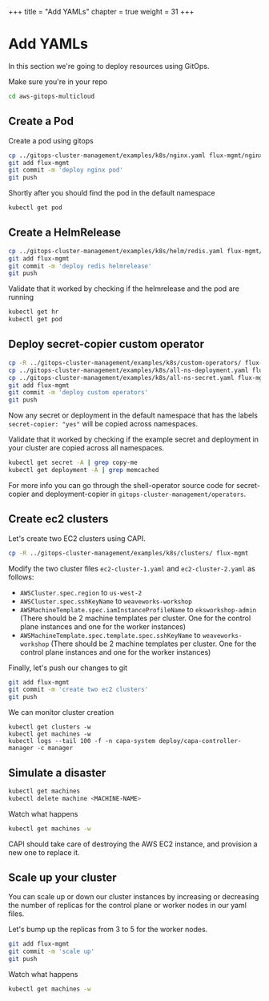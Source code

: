 +++
title = "Add YAMLs"
chapter = true
weight = 31
+++

# Add YAMLs

In this section we're going to deploy resources using GitOps.

Make sure you're in your repo

```sh
cd aws-gitops-multicloud
```

## Create a Pod

Create a pod using gitops

```sh
cp ../gitops-cluster-management/examples/k8s/nginx.yaml flux-mgmt/nginx.yaml
git add flux-mgmt
git commit -m 'deploy nginx pod'
git push
```

Shortly after you should find the pod in the default namespace

```sh
kubectl get pod
```

## Create a HelmRelease

```sh
cp ../gitops-cluster-management/examples/k8s/helm/redis.yaml flux-mgmt/redis.yaml
git add flux-mgmt
git commit -m 'deploy redis helmrelease'
git push
```

Validate that it worked by checking if the helmrelease and the pod are running

```sh
kubectl get hr
kubectl get pod
```

## Deploy secret-copier custom operator

```sh
cp -R ../gitops-cluster-management/examples/k8s/custom-operators/ flux-mgmt
cp ../gitops-cluster-management/examples/k8s/all-ns-deployment.yaml flux-mgmt
cp ../gitops-cluster-management/examples/k8s/all-ns-secret.yaml flux-mgmt
git add flux-mgmt
git commit -m 'deploy custom operators'
git push
```

Now any secret or deployment in the default namespace that has the labels `secret-copier: "yes"` will be copied across namespaces.

Validate that it worked by checking if the example secret and deployment in your cluster are copied across all namespaces.

```sh
kubectl get secret -A | grep copy-me
kubectl get deployment -A | grep memcached
```

For more info you can go through the shell-operator source code for secret-copier and deployment-copier in `gitops-cluster-management/operators`.

## Create ec2 clusters

Let's create two EC2 clusters using CAPI.

```sh
cp -R ../gitops-cluster-management/examples/k8s/clusters/ flux-mgmt
```

Modify the two cluster files `ec2-cluster-1.yaml` and `ec2-cluster-2.yaml` as follows:

* `AWSCluster.spec.region` to `us-west-2`
* `AWSCluster.spec.sshKeyName` to `weaveworks-workshop`
* `AWSMachineTemplate.spec.iamInstanceProfileName` to `eksworkshop-admin` (There should be 2 machine templates per cluster. One for the control plane instances and one for the worker instances)
* `AWSMachineTemplate.spec.template.spec.sshKeyName` to `weaveworks-workshop` (There should be 2 machine templates per cluster. One for the control plane instances and one for the worker instances)

Finally, let's push our changes to git

```sh
git add flux-mgmt
git commit -m 'create two ec2 clusters'
git push
```

We can monitor cluster creation

```
kubectl get clusters -w
kubectl get machines -w
kubectl logs --tail 100 -f -n capa-system deploy/capa-controller-manager -c manager
```

## Simulate a disaster

```sh
kubectl get machines
kubectl delete machine <MACHINE-NAME>
```

Watch what happens

```sh
kubectl get machines -w
```

CAPI should take care of destroying the AWS EC2 instance, and provision a new one to replace it.


## Scale up your cluster

You can scale up or down our cluster instances by increasing or decreasing the number of replicas for the control plane or worker nodes in our yaml files.

Let's bump up the replicas from 3 to 5 for the worker nodes.

```sh
git add flux-mgmt
git commit -m 'scale up'
git push
```

Watch what happens

```sh
kubectl get machines -w
```